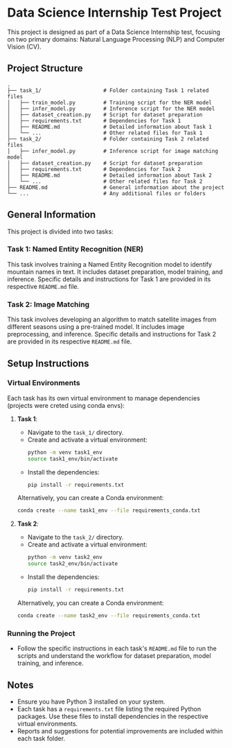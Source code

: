 # Data Science Internship Test Project

This project is designed as part of a Data Science Internship test, focusing on two primary domains: Natural Language Processing (NLP) and Computer Vision (CV).

## Project Structure

```
.
├── task_1/                    # Folder containing Task 1 related files
│   ├── train_model.py         # Training script for the NER model
│   ├── infer_model.py         # Inference script for the NER model
│   ├── dataset_creation.py    # Script for dataset preparation
│   ├── requirements.txt       # Dependencies for Task 1
│   ├── README.md              # Detailed information about Task 1
│   └── ...                    # Other related files for Task 1
├── task_2/                    # Folder containing Task 2 related files
│   ├── infer_model.py         # Inference script for image matching model
│   ├── dataset_creation.py    # Script for dataset preparation
│   ├── requirements.txt       # Dependencies for Task 2
│   ├── README.md              # Detailed information about Task 2
│   └── ...                    # Other related files for Task 2
├── README.md                  # General information about the project
└── ...                        # Any additional files or folders
```

## General Information

This project is divided into two tasks:

### Task 1: Named Entity Recognition (NER)
This task involves training a Named Entity Recognition model to identify mountain names in text. It includes dataset preparation, model training, and inference. Specific details and instructions for Task 1 are provided in its respective `README.md` file.

### Task 2: Image Matching
This task involves developing an algorithm to match satellite images from different seasons using a pre-trained model. It includes image preprocessing, and inference. Specific details and instructions for Task 2 are provided in its respective `README.md` file.

## Setup Instructions

### Virtual Environments
Each task has its own virtual environment to manage dependencies (projects were creted using conda envs):

1. **Task 1**:
   - Navigate to the `task_1/` directory.
   - Create and activate a virtual environment:
     ```bash
     python -m venv task1_env
     source task1_env/bin/activate
     ```
   - Install the dependencies:
     ```bash
     pip install -r requirements.txt
     ```
    Alternatively, you can create a Conda environment:
    ```bash
    conda create --name task1_env --file requirements_conda.txt
    ```

2. **Task 2**:
   - Navigate to the `task_2/` directory.
   - Create and activate a virtual environment:
     ```bash
     python -m venv task2_env
     source task2_env/bin/activate
     ```
   - Install the dependencies:
     ```bash
     pip install -r requirements.txt
     ```
    Alternatively, you can create a Conda environment:
    ```bash
    conda create --name task2_env --file requirements_conda.txt
    ```

### Running the Project
- Follow the specific instructions in each task's `README.md` file to run the scripts and understand the workflow for dataset preparation, model training, and inference.

## Notes
- Ensure you have Python 3 installed on your system.
- Each task has a `requirements.txt` file listing the required Python packages. Use these files to install dependencies in the respective virtual environments.
- Reports and suggestions for potential improvements are included within each task folder.


